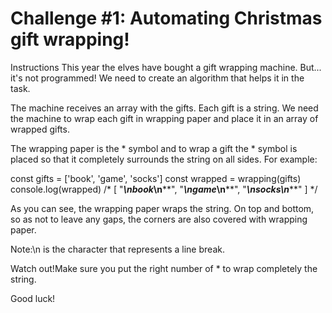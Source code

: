 # Challenge #1: Automating Christmas gift wrapping!

Instructions
This year the elves have bought a gift wrapping machine. But... it's not programmed! We need to create an algorithm that helps it in the task.

The machine receives an array with the gifts. Each gift is a string. We need the machine to wrap each gift in wrapping paper and place it in an array of wrapped gifts.

The wrapping paper is the * symbol and to wrap a gift the * symbol is placed so that it completely surrounds the string on all sides. For example:

  const gifts = ['book', 'game', 'socks']
  const wrapped = wrapping(gifts)
  console.log(wrapped)
  /* [
    "******\n*book*\n******",
    "******\n*game*\n******",
    "*******\n*socks*\n*******"
  ] */

As you can see, the wrapping paper wraps the string. On top and bottom, so as not to leave any gaps, the corners are also covered with wrapping paper.

Note:\n is the character that represents a line break.

Watch out!Make sure you put the right number of * to wrap completely the string.

Good luck!